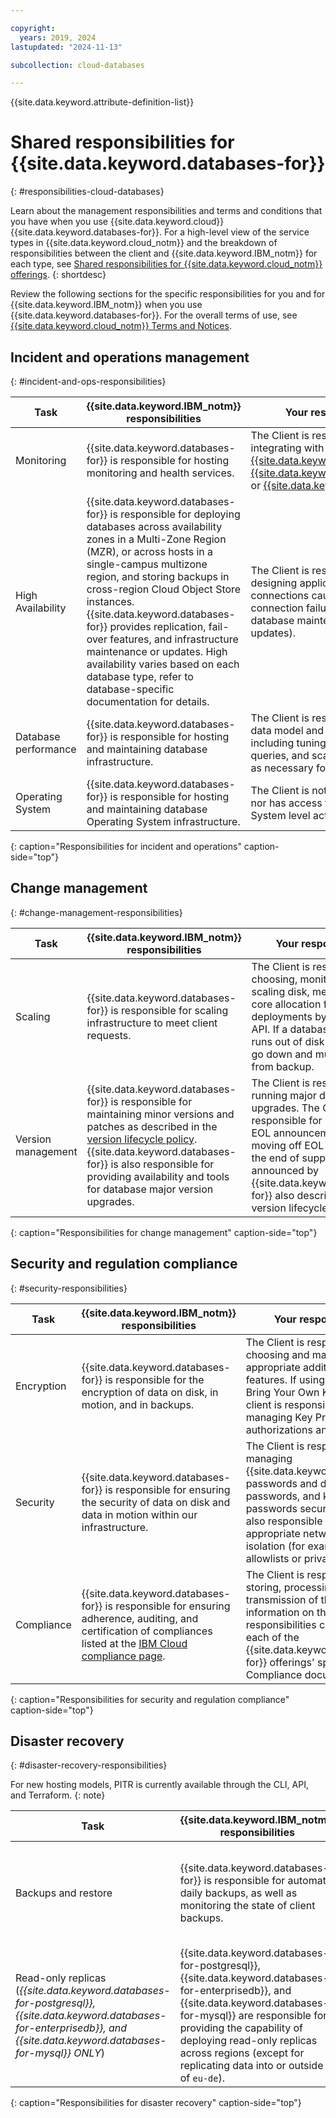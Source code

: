 ```yaml
---

copyright:
  years: 2019, 2024
lastupdated: "2024-11-13"

subcollection: cloud-databases

---
```


{{site.data.keyword.attribute-definition-list}}

# Shared responsibilities for {{site.data.keyword.databases-for}}
{: #responsibilities-cloud-databases}

Learn about the management responsibilities and terms and conditions that you have when you use {{site.data.keyword.cloud}} {{site.data.keyword.databases-for}}. For a high-level view of the service types in {{site.data.keyword.cloud_notm}} and the breakdown of responsibilities between the client and {{site.data.keyword.IBM_notm}} for each type, see [Shared responsibilities for {{site.data.keyword.cloud_notm}} offerings](/docs/overview?topic=overview-shared-responsibilities).
{: shortdesc}

Review the following sections for the specific responsibilities for you and for {{site.data.keyword.IBM_notm}} when you use {{site.data.keyword.databases-for}}. For the overall terms of use, see [{{site.data.keyword.cloud_notm}} Terms and Notices](/docs/overview/terms-of-use?topic=overview-terms).

## Incident and operations management
{: #incident-and-ops-responsibilities}

| Task | {{site.data.keyword.IBM_notm}} responsibilities | Your responsibilities |
|----------|-----------------------|--------|
|Monitoring| {{site.data.keyword.databases-for}} is responsible for hosting monitoring and health services. | The Client is responsible for integrating with the [{{site.data.keyword.monitoringfull}}](/docs/cloud-databases?topic=cloud-databases-monitoring), [{{site.data.keyword.atracker_full}}](/docs/cloud-databases?topic=cloud-databases-at_events), or [{{site.data.keyword.logs_full}}](/docs/cloud-databases?topic=cloud-databases-logging). |
|High Availability| {{site.data.keyword.databases-for}} is responsible for deploying databases across availability zones in a Multi-Zone Region (MZR), or across hosts in a single-campus multizone region, and storing backups in cross-region Cloud Object Store instances. {{site.data.keyword.databases-for}} provides replication, fail-over features, and infrastructure maintenance or updates. High availability varies based on each database type, refer to database-specific documentation for details. | The Client is responsible for designing application logic to retry connections caused by temporary connection failures (during regular database maintenance and updates).|
|Database performance | {{site.data.keyword.databases-for}} is responsible for hosting and maintaining database infrastructure. | The Client is responsible for the data model and performance, including tuning the data model, queries, and scaling the database as necessary for application needs. |
|Operating System | {{site.data.keyword.databases-for}} is responsible for hosting and maintaining database Operating System infrastructure. | The Client is not responsible for, nor has access to, Operating System level activities. |
{: caption="Responsibilities for incident and operations" caption-side="top"}

## Change management
{: #change-management-responsibilities}

| Task | {{site.data.keyword.IBM_notm}} responsibilities | Your responsibilities |
|----------|-----------------------|--------|
|Scaling| {{site.data.keyword.databases-for}} is responsible for scaling infrastructure to meet client requests. | The Client is responsible for choosing, monitoring, and scaling disk, memory, and CPU core allocation for their deployments by using the UI or API. If a database deployment runs out of disk space, it might go down and must be restored from backup. |
|Version management | {{site.data.keyword.databases-for}} is responsible for maintaining minor versions and patches as described in the [version lifecycle policy](/docs/cloud-databases?topic=cloud-databases-versioning-policy). {{site.data.keyword.databases-for}} is also responsible for providing availability and tools for database major version upgrades. | The Client is responsible for running major database version upgrades. The Client is also responsible for monitoring for EOL announcements and moving off EOL versions before the end of support date that is announced by {{site.data.keyword.databases-for}} also described in the version lifecycle policy.|
{: caption="Responsibilities for change management" caption-side="top"}

## Security and regulation compliance
{: #security-responsibilities}

| Task | {{site.data.keyword.IBM_notm}} responsibilities | Your responsibilities |
|----------|-----------------------|--------|
|Encryption| {{site.data.keyword.databases-for}} is responsible for the encryption of data on disk, in motion, and in backups. | The Client is responsible for choosing and managing appropriate additional security features. If using Key Protect and Bring Your Own Key (BYOK), the client is responsible for managing Key Protect authorizations and keys. |
|Security| {{site.data.keyword.databases-for}} is responsible for ensuring the security of data on disk and data in motion within our infrastructure. | The Client is responsible for managing {{site.data.keyword.cloud_notm}} passwords and database passwords, and keeping passwords secure. The Client is also responsible for configuring appropriate network security or isolation (for example, IP allowlists or private endpoints). |
|Compliance| {{site.data.keyword.databases-for}} is responsible for ensuring adherence, auditing, and certification of compliances listed at the [IBM Cloud compliance page](https://www.ibm.com/cloud/compliance/industry). | The Client is responsible for the storing, processing, and transmission of their data. More information on these specific responsibilities can be found in each of the {{site.data.keyword.databases-for}} offerings' specific Security Compliance documentation. |
{: caption="Responsibilities for security and regulation compliance" caption-side="top"}

## Disaster recovery
{: #disaster-recovery-responsibilities}

For new hosting models, PITR is currently available through the CLI, API, and Terraform.
{: note}

| Task | {{site.data.keyword.IBM_notm}} responsibilities | Your responsibilities |
|----------|-----------------------|--------|
|Backups and restore| {{site.data.keyword.databases-for}} is responsible for automatic daily backups, as well as monitoring the state of client backups.| The Client is responsible for restoration, timeliness, validity of backups, and alerting of failed backups via [{{site.data.keyword.atracker_full}}](/docs/cloud-databases?topic=cloud-databases-at_events). For more information, see [Managing Cloud Databases backups](/docs/cloud-databases?topic=cloud-databases-dashboard-backups).|
|Read-only replicas (_{{site.data.keyword.databases-for-postgresql}}, {{site.data.keyword.databases-for-enterprisedb}}, and {{site.data.keyword.databases-for-mysql}} ONLY_)| {{site.data.keyword.databases-for-postgresql}}, {{site.data.keyword.databases-for-enterprisedb}}, and {{site.data.keyword.databases-for-mysql}} are responsible for providing the capability of deploying read-only replicas across regions (except for replicating data into or outside of `eu-de`). | The Client is responsible for provisioning, configuring, monitoring, and promoting read-only replicas. |
{: caption="Responsibilities for disaster recovery" caption-side="top"}
